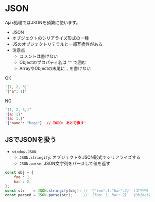 JSON
================================================================

Ajax処理ではJSONを頻繁に使います。

-  JSON
  - オブジェクトのシリアライズ形式の一種
  - JSのオブジェクトリテラルと一部互換性がある
- 注意点
  - コメントは書けない
  - Objectのプロパティ名は `""` で囲む
  - ArrayやObjectの末尾に `,` を書けない


OK
```json
'[1, 2, 3]'
'{"a": 1}'
```

NG
```json
'[1, 2, 3,]'
'{a: 1}'
'{a: 1,}'
'{"name": "hoge"}  // TODO: あとで直す'
```


## JSでJSONを扱う

- `window.JSON`
  - `JSON.stringify`:  オブジェクトをJSON形式でシリアライズする
  - `JSON.parse`: JSON文字列をパースして値を返す


```javascript
const obj = {
    foo : 1,
    bar : 2,
};
const str    = JSON.stringify(obj); // '{"foo":1,"bar":2}' (文字列)
const parsed = JSON.parse(str);     //  {foo: 1, bar: 2}   (Object)
```

